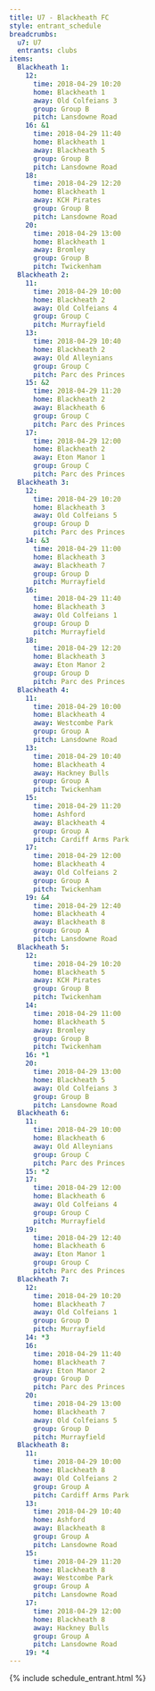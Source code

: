 ```yaml
---
title: U7 - Blackheath FC
style: entrant_schedule
breadcrumbs:
  u7: U7
  entrants: clubs
items:
  Blackheath 1:
    12:
      time: 2018-04-29 10:20
      home: Blackheath 1
      away: Old Colfeians 3
      group: Group B
      pitch: Lansdowne Road
    16: &1
      time: 2018-04-29 11:40
      home: Blackheath 1
      away: Blackheath 5
      group: Group B
      pitch: Lansdowne Road
    18:
      time: 2018-04-29 12:20
      home: Blackheath 1
      away: KCH Pirates
      group: Group B
      pitch: Lansdowne Road
    20:
      time: 2018-04-29 13:00
      home: Blackheath 1
      away: Bromley
      group: Group B
      pitch: Twickenham
  Blackheath 2:
    11:
      time: 2018-04-29 10:00
      home: Blackheath 2
      away: Old Colfeians 4
      group: Group C
      pitch: Murrayfield
    13:
      time: 2018-04-29 10:40
      home: Blackheath 2
      away: Old Alleynians
      group: Group C
      pitch: Parc des Princes
    15: &2
      time: 2018-04-29 11:20
      home: Blackheath 2
      away: Blackheath 6
      group: Group C
      pitch: Parc des Princes
    17:
      time: 2018-04-29 12:00
      home: Blackheath 2
      away: Eton Manor 1
      group: Group C
      pitch: Parc des Princes
  Blackheath 3:
    12:
      time: 2018-04-29 10:20
      home: Blackheath 3
      away: Old Colfeians 5
      group: Group D
      pitch: Parc des Princes
    14: &3
      time: 2018-04-29 11:00
      home: Blackheath 3
      away: Blackheath 7
      group: Group D
      pitch: Murrayfield
    16:
      time: 2018-04-29 11:40
      home: Blackheath 3
      away: Old Colfeians 1
      group: Group D
      pitch: Murrayfield
    18:
      time: 2018-04-29 12:20
      home: Blackheath 3
      away: Eton Manor 2
      group: Group D
      pitch: Parc des Princes
  Blackheath 4:
    11:
      time: 2018-04-29 10:00
      home: Blackheath 4
      away: Westcombe Park
      group: Group A
      pitch: Lansdowne Road
    13:
      time: 2018-04-29 10:40
      home: Blackheath 4
      away: Hackney Bulls
      group: Group A
      pitch: Twickenham
    15:
      time: 2018-04-29 11:20
      home: Ashford
      away: Blackheath 4
      group: Group A
      pitch: Cardiff Arms Park
    17:
      time: 2018-04-29 12:00
      home: Blackheath 4
      away: Old Colfeians 2
      group: Group A
      pitch: Twickenham
    19: &4
      time: 2018-04-29 12:40
      home: Blackheath 4
      away: Blackheath 8
      group: Group A
      pitch: Lansdowne Road
  Blackheath 5:
    12:
      time: 2018-04-29 10:20
      home: Blackheath 5
      away: KCH Pirates
      group: Group B
      pitch: Twickenham
    14:
      time: 2018-04-29 11:00
      home: Blackheath 5
      away: Bromley
      group: Group B
      pitch: Twickenham
    16: *1
    20:
      time: 2018-04-29 13:00
      home: Blackheath 5
      away: Old Colfeians 3
      group: Group B
      pitch: Lansdowne Road
  Blackheath 6:
    11:
      time: 2018-04-29 10:00
      home: Blackheath 6
      away: Old Alleynians
      group: Group C
      pitch: Parc des Princes
    15: *2
    17:
      time: 2018-04-29 12:00
      home: Blackheath 6
      away: Old Colfeians 4
      group: Group C
      pitch: Murrayfield
    19:
      time: 2018-04-29 12:40
      home: Blackheath 6
      away: Eton Manor 1
      group: Group C
      pitch: Parc des Princes
  Blackheath 7:
    12:
      time: 2018-04-29 10:20
      home: Blackheath 7
      away: Old Colfeians 1
      group: Group D
      pitch: Murrayfield
    14: *3
    16:
      time: 2018-04-29 11:40
      home: Blackheath 7
      away: Eton Manor 2
      group: Group D
      pitch: Parc des Princes
    20:
      time: 2018-04-29 13:00
      home: Blackheath 7
      away: Old Colfeians 5
      group: Group D
      pitch: Murrayfield
  Blackheath 8:
    11:
      time: 2018-04-29 10:00
      home: Blackheath 8
      away: Old Colfeians 2
      group: Group A
      pitch: Cardiff Arms Park
    13:
      time: 2018-04-29 10:40
      home: Ashford
      away: Blackheath 8
      group: Group A
      pitch: Lansdowne Road
    15:
      time: 2018-04-29 11:20
      home: Blackheath 8
      away: Westcombe Park
      group: Group A
      pitch: Lansdowne Road
    17:
      time: 2018-04-29 12:00
      home: Blackheath 8
      away: Hackney Bulls
      group: Group A
      pitch: Lansdowne Road
    19: *4
---
```


{% include schedule_entrant.html %}
